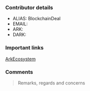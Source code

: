 ### Contributor details

* ALIAS: BlockchainDeal
* EMAIL: 
* ARK: 
* DARK: 

### Important links

[ArkEcosystem](https://github.com/ArkEcosystem)

### Comments

> Remarks, regards and concerns

